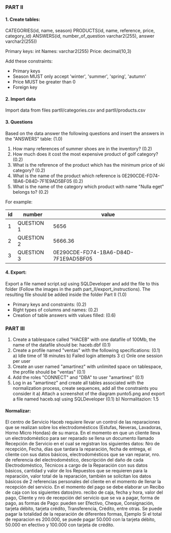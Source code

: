 ### PART II

#### 1. Create tables:

CATEGORIES(id, name, season)
PRODUCTS(id, name, reference, price, category_id)
ANSWERS(id, number_of_question varchar2(255), answer varchar2(255))

Primary keys: int
Names: varchar2(255)
Price: decimal(10,3)

Add these constraints:
* Primary keys
* Season MUST only accept 'winter', 'summer', 'spring', 'autumn'
* Price MUST be greater than 0
* Foreign key

#### 2. Import data 
Import data from files partII/categories.csv and partII/products.csv

#### 3. Questions 
Based on the data answer the following questions and insert the answers in the "ANSWERS" table: (1.0)

  1. How many references of summer shoes are in the inventory? (0.2)
  2. How much does it cost the most expensive product of golf category? (0.2)
  3. What is the reference of the product which has the minimum price of ski category? (0.2)
  4. What is the name of the product which reference is 0E290CDE-FD74-1BA6-D84D-7F1E9AD5BF05 (0.2)
  5. What is the name of the category which product with name "Nulla eget" belongs to? (0.2)

For example:

|id | number      | value                                  |
| --- | --- | --- |
|1  |QUESTION 1 | 5656                                 |
|2  |QUESTION 2 | 5666.36                              |
|3  |QUESTION 3 | 0E290CDE-FD74-1BA6-D84D-7F1E9AD5BF05 |


#### 4. Export:
Export a file named script.sql using SQLDeveloper and add the file to this folder (Follow the images in the path part_II/export_instructions). The resulting file should be added inside the folder Part II (1.0)
  * Primary keys and constraints: (0.2)
  * Right types of columns and names: (0.2)
  * Creation of table answers with values filled: (0.6)

### PART III

1. Create a tablespace called "HACEB" with one datafile of 100Mb, the name of the datafile should be: haceb.dbf (0.1)
2. Create a profile named "ventas" with the following specifications: (0.1)
  a) Idle time of 18 minutes
  b) Failed login attempts 3
  c) Onle one session per user
3. Create an user named "amartinez" with unlimited space on tablespace, the profile should be "ventas" (0.1)
4. Add the roles "CONNECT" and "DBA" to user "amartinez" (0.1)
5. Log in as "amartinez" and create all tables associated with the normalization process, create sequences, add all the constraints you consider it
  a) Attach a screenshot of the diagram punto5.png and export a file named haceb.sql using SQLDeveloper (0.1)
  b) Normalitazion: 1.5

#### Normalizar:

El centro de Servicio Haceb requiere llevar un control de las reparaciones que se realizan sobre los electrodomésticos (Estufas, Neveras, Lavadoras, Horno Micro Hondas) de su marca.
En el momento en que un cliente lleva un electrodoméstico para ser reparado se llena un documento llamado Recepción de Servicio en el cual se registran los siguientes datos: Nro de recepción, Fecha, días que tardara la reparación, fecha de entrega, el cliente con sus datos básicos, electrodomésticos que se van reparar, nro. de referencia del electrodoméstico, descripción del daño de cada Electrodoméstico, Técnicos a cargo de la Reparación con sus datos básicos, cantidad y valor de los Repuestos que se requieren para la reparación,  valor total de la reparación, también se solicitan los datos básicos de 2 referencias personales del cliente en el momento de llenar la recepción del servicio.
En el momento del pago se debe elaborar un Recibo de caja con los siguientes datos(nro. recibo de caja, fecha y hora, valor del pago, Cliente y nro de recepción del servicio que se va a pagar, forma de pago, as formas de Pago:  pueden ser Efectivo, Cheque, Consignación, tarjeta débito, tarjeta crédito, Transferencia, Crédito, entre otras.
Se puede pagar la totalidad de la reparación de diferentes formas, Ejemplo Si el total de reparacion es 200.000, se puede pagar 50.000 con la tarjeta débito, 50.000 en efectivo y 100.000 con tarjeta de crédito.
